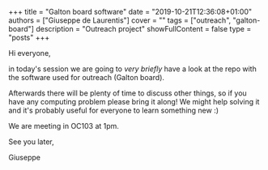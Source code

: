 +++
title = "Galton board software"
date = "2019-10-21T12:36:08+01:00"
authors = ["Giuseppe de Laurentis"]
cover = ""
tags = ["outreach", "galton-board"]
description = "Outreach project"
showFullContent = false
type = "posts"
+++

Hi everyone,

in today's session we are going to *very briefly* have a look at the repo with the software used for outreach (Galton board).

Afterwards there will be plenty of time to discuss other things, so if you have any computing problem please bring it along!
We might help solving it and it's probably useful for everyone to learn something new :)

We are meeting in OC103 at 1pm.

See you later,

Giuseppe
